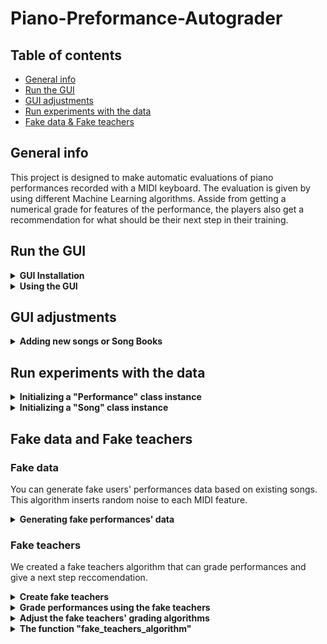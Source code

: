 # Piano-Preformance-Autograder
## Table of contents
* [General info](#general-info)
* [Run the GUI](#run-the-gui)
* [GUI adjustments](#gui-adjustments)
* [Run experiments with the data](#run-experiments-with-the-data)
* [Fake data & Fake teachers](#fake-data-and-fake-teachers)

## General info
This project is designed to make automatic evaluations of piano performances recorded with a MIDI keyboard.
The evaluation is given by using different Machine Learning algorithms.
Asside from getting a numerical grade for features of the performance, the players also get a recommendation for what should be their next step in their training.
	
## Run the GUI
<details>
<summary><b>GUI Installation </b></summary>

To run the GUI, clone the project and open it using your local Python IDE.
* Install all required packages: 
   * Open Terminal/Command Line and go to the same directory where you saved the project's files (Alternatively - use the Terminal in your Python IDE, if this feature exists in your IDE).
   * Follow the instruction in this [link](https://cs.gmu.edu/~marks/112/projects/PlaySong.pdf) to install the package "pyaudio" (follow only the "pyaudio" installing explanation, you don't need to download anything else (although you might need to download "Homebrew" using this [link](https://brew.sh) if you are using MacOS)).
   * Run the command:
   ```
   pip3 install -r requirements.txt
   ```
* Run the file "GUI.py" (takes a few seconds on the first run).

</details>

<details>
<summary><b>Using the GUI</b></summary>

	
After the GUI has been launched, follow these intructions:
* Enter a user's ID (must be 9 digits).
* Choose a Song Book (the first dropdown menu), and click on the "ok" button.
* Choose a song (the second dropdown menu), and click on the "confirm" button (a MIDI device must be connected at this point).
* The music sheet of the selected song will be presented, along with 3 buttons:
  * **"Record" button** - starts the recording session.
  * **"Try Again" button** - resets the recorded data and allows the user to start over the recording session. 
  * **"stop" button** - ends the recording session. After clicking on this button, the users will get their feedback (grades & next step recommendation). Then, the users will have three options:
    * Accept our recommendation for the next learning step (try and play the song we recommended with the tempo we recommended).
    * Try and play the same piece again to get another feedback.
    * End the current training session.

</details>

## GUI adjustments 

<details>
<summary><b>Adding new songs or Song Books</b></summary>

	
The project contains a directory with 43 different musical pieces, grouped as Song Books. 
To add new musical pieces:
* Go to ".../project directory/songs/"
* Choos a Song Book to add the song to. Create a new folder if you want to add a new Song Book.
* Add the following files for each song:
   *  <song_name>.ly
   *  <song_name>.midi
   *  <song_name>.png

Data recorded while using the app will be saved in the directory ".../students recordings".

</details>
	
	
## Run experiments with the data
<details>
<summary><b>Initializing a "Performance" class instance</b></summary>

	
All of the users' performances are being saved as instances of the class "Performance", that can be found in the file **"Performance_class.py"**.
To initialize an instance of this class you will have to pass the following parameters:
* ```path``` - the path of the MIDI file of the performance. If you would like to initialize an instance for a fake performance that do not have a MIDI file, pass an arbitrary string.
* ``` name ``` - the name of the song played.
* ```player_name``` - the name of the player. If you would like to initialize an instance for a fake performance pass an arbitrary string.
* ```original_path``` - the path of the MIDI file of the "perfect" performance.
* ```prettyMidiFile_performance``` - optional. This parameter is for using fake data. When using real data, pass None (it's also the default value). If the performance do not have a MIDI file (meaning it's fake), pass the prettyMIDI instance of the performance.
* ```prettyMidiFile_original``` - optional. This parameter is for using fake data. When using real data, pass None (it's also the default value). If the performance do not have a MIDI file (meaning it's fake), pass the prettyMIDI instance of the "perfect" performance.	

After initializing, a Performance class' instance will have few more fields:
* ```teacher's grades``` - a list that contains all of the teacher's grades. 
* ```labels``` - a list that will contain the final grades and next step reccomendation of the performance. To have the performance graded, the field "teachers_grades" must not be empty, and the function "give_labels" of the class "Performance_class" should be called.
* ```tempo``` - the performance's tempo.
* ```original_tempo``` - the "perfect" performance's tempo.
	
</details>

<details>
<summary><b>Initializing a "Song" class instance</b></summary>

	
All of the songs are being saved as instances of the class "Song", that can be found in the file **"Song_Class.py"**.
To initialize an instance of this class you will have to pass the following parameters:
* ```name``` - the name of the song.
* ``` level ``` - optional. The level of the song (the default value is None).
	
After initializing, a Performance class' instance will have few more fields:
* ```perfroamcnes``` - a list that will contain all of this song's performances. 
* ```fake_performances``` - a list that will contain all of this song's fake performances. 
	
</details>


## Fake data and Fake teachers

### Fake data
You can generate fake users' performances data based on existing songs. This algorithm inserts random noise to each MIDI feature.

<details>
<summary><b>Generating fake performances' data</b></summary>
	
Use the function **"generate_random_mistakes_data"** in the **"Fake_Data".py"** file, with the following parameters:
* ```folder``` - the path of the folder that contains the songs you would like to generate fake data based on. 
* ``` n ``` - number of fake performances generated out of **every song in the directory**. (For example - if n=3 and the directory contains 4 songs - 12 fake performances will be generated).
* ```create_midi_files``` - 'true' if you want to create a MIDI file for each fake performance you generate. 'false' otherwise (in this case you will have to use the return value of this function if you would like to use the fake generated data outside of this function).
* ```max_noise``` - a number between 0 to 1. Higher number will raise the magnitude ceiling for each change of the original song.
* ```max_percentage``` - a number between 0 to 1.  Higher number will raise the ceiling of the percentage of the song notes to be cahnged.
* ```min_noise``` - a number between 0 to 1.  Higher number will raise the magnitude floor for each change of the original song.
* ```min_percentage``` - a number between 0 to 1.  Higher number will raise the floor of the percentage of the song notes to be cahnged. 

**return value of the function** - the functions returns a list of instances of the class "Song_Class". Each instance represents a song, and all its fake performances are in the field 'fake_performances'.

</details>

### Fake teachers
We created a fake teachers algorithm that can grade performances and give a next step reccomendation. 

<details>
<summary><b>Create fake teachers</b></summary>

	
Use the function **create_fake_teachers** in the **"Automated_teacher.py"** file, with the following parameters:
* ```number_of_teachers``` - number of different fake teachers to be created.

**return value of the function** - the function returns a list of "Teacher" class instances, representing the different teachers created.
	
</details>

<details>
<summary><b>Grade performances using the fake teachers</b></summary>

	
Use the function **fake_teachers_feedback** in the **"Automated_teacher.py"** file, with the following parameters:
* ```performance``` - the performance that you want to be graded by the fake teachers, given as a "Performance" class instance.
* ```teachers``` - a list containing "Teacher" class' instances for each fake teacher (the output of the function "create_fake_teahcers").
* ```pitch_tech_score``` - the pitch technical score of the performance (computed using the function "get_features" of the class "Performance").
* ```tempo_tech_score``` - the tempo technical score of the performance (computed using the function "get_features" of the class "Performance").
* ```rhythm_tech_score``` - the rhythm technical score of the performance (computed using the function "get_features" of the class "Performance").
* ```articulation_tech_score``` - the articulation technical score of the performance (computed using the function "get_features" of the class "Performance").
* ```dynamics_tech_score``` - the dynamics technical score of the performance (computed using the function "get_features" of the class "Performance").

**return value of the function** - the function do not return anything. It adds each fake teacher's grades to the field "teachers_grades" of the performance. 

</details>

<details>
<summary><b>Adjust the fake teachers' grading algorithms</b></summary> 
	
All of the algorithms that are being used to grade a performance are thresholds-based algorithms. Each threshold is in actual fact a fixed value + randomly selected unique teacher's value (can be positive/negative).
You can adjust the fake teachers' grading & next step algorithms, by adjusting one or more of the following:
* **Unique values of each teacher** - you can set the range in which the unique value is being randomly selected from, for each feature seperatly. The ranges can be found in the function "create_fake_teachers" in the "Automated_teacher.py" file:
  * The variable "featureName_unique_next_step" - for the next step algorithm.
  * The variable "featureName_unique_score" - for the grades algorithm.
* **Different thresholds** - you can change the thresholds in one or more algorithms. The algorithms can be found in the following functions:
  * The function "give_next_step_recco" of the class "Teacher" for the next step reccomendations.
  * The function "give_scores" of the class "Teacher" for the grades in all of the features.
	
</details>

<details>
<summary><b>The function "fake_teachers_algorithm"</b></summary> 
	
This function can be used to perform tests using fake labeled data. You can either use it with exsiting MIDI files of the fake data, or with the output of the function "generate_random_mistakes_data" that can be found in the file "Fake_Data.py".
You should psss the function the following parameters:
* ```from_midi_files_or_not``` - 'true' if you are using existing MIDI files, 'false' otherwise.
* ```number_of_teachers``` - number of different fake teachers that you would like to grade the fake data (the fake teachers will be created as part of the run of the function).
* ```folder``` - optional. 'None' (default value) if you are **not** using existing MIDI files (in this case you must pass the parameter "performances_data"). If you are using existing MIDI files, pass the path of the folder contating them. 
* ```performances_data``` - optional. 'None' (default value) if you are using existing MIDI files (in this case you must pass the parameter "folder"). If you are **not** using existing MIDI files, pass the performances' data (the output of the "generate_random_mistakes_data" function). 

	**return value of the function** - a dictionary of <song_name>: <"Song" Class instance> for each song, such that each song contains all of the relevant labeled fake performances. 
	
	
</details>
